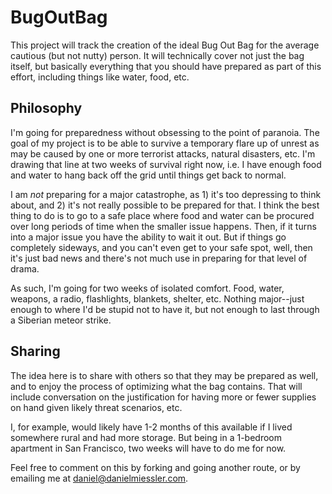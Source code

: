 # BugOutBag

This project will track the creation of the ideal Bug Out Bag for the average cautious (but not nutty) person. It will technically cover not just the bag itself, but basically everything that you should have prepared as part of this effort, including things like water, food, etc.

## Philosophy

I'm going for preparedness without obsessing to the point of paranoia. The goal of my project is to be able to survive a temporary flare up of unrest as may be caused by one or more terrorist attacks, natural disasters, etc. I'm drawing that line at two weeks of survival right now, i.e. I have enough food and water to hang back off the grid until things get back to normal.

I am *not* preparing for a major catastrophe, as 1) it's too depressing to think about, and 2) it's not really possible to be prepared for that. I think the best thing to do is to go to a safe place where food and water can be procured over long periods of time when the smaller issue happens. Then, if it turns into a major issue you have the ability to wait it out. But if things go completely sideways, and you can't even get to your safe spot, well, then it's just bad news and there's not much use in preparing for that level of drama.

As such, I'm going for two weeks of isolated comfort. Food, water, weapons, a radio, flashlights, blankets, shelter, etc. Nothing major--just enough to where I'd be stupid not to have it, but not enough to last through a Siberian meteor strike.

## Sharing

The idea here is to share with others so that they may be prepared as well, and to enjoy the process of optimizing what the bag contains. That will include conversation on the justification for having more or fewer supplies on hand given likely threat scenarios, etc. 

I, for example, would likely have 1-2 months of this available if I lived somewhere rural and had more storage. But being in a 1-bedroom apartment in San Francisco, two weeks will have to do me for now. 

Feel free to comment on this by forking and going another route, or by emailing me at daniel@danielmiessler.com.
